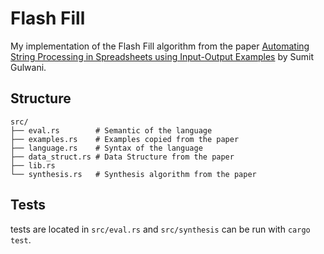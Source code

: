 # Flash Fill

My implementation of the Flash Fill algorithm from the paper [Automating String Processing in Spreadsheets using Input-Output Examples](https://www.microsoft.com/en-us/research/publication/automating-string-processing-spreadsheets-using-input-output-examples/) by Sumit Gulwani.

## Structure

```text
src/
├── eval.rs        # Semantic of the language
├── examples.rs    # Examples copied from the paper
├── language.rs    # Syntax of the language
├── data_struct.rs # Data Structure from the paper
├── lib.rs
└── synthesis.rs   # Synthesis algorithm from the paper
```

## Tests

tests are located in `src/eval.rs` and `src/synthesis` can be run with `cargo test`.
